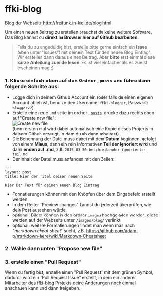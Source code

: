 # ffki-blog
Blog der Webseite http://freifunk.in-kiel.de/blog.html

Um einen neuen Beitrag zu erstellen brauchst du keine weitere Software. Das Blog kannst du **direkt im Browser hier auf Github bearbeiten**.


> Falls du zu ungeduldig bist, erstelle bitte gerne einfach ein **Issue** (oben unter "Issues") mit deinem Text für den neuen Blog Eintrag". Wir erstellen dann daraus einen Beitrag. Aber **bitte** erst einmal diese **kurze Anleitung zuende lesen**. Es ist viel einfacher als es zuerst erscheinen mag :)

### 1. Klicke einfach oben auf den Ordner `_posts` und führe dann folgende Schritte aus:

  - Logge dich in deinem Github Account ein (oder falls du einen eigenen Account ablehnst, benutze den Username: `ffki-blogger`, Passwort: `blogger77`)
  - Erstelle eine neue `.md` seite im ordner [`_posts`](https://github.com/freifunk-kiel/ffki-blog/tree/master/_posts), drücke dazu rechts oben auf "Create new file":  
     ![Create new file](https://i.stack.imgur.com/CpbDL.png)  
     (beim ersten mal wird dabei automatisch eine Kopie dieses Projekts in deinem Github erzeugt, in dem du ab dann arbeitest). 
  - Die Benennung der Datei muss dabei mit dem **Datum** beginnen, gefolgt von einem **Minus**, dann ein rein informativen **Teil der ignoriert wird** und dann **enden auf .md**, z.B. `2015-03-30-beschreibender-ignorierter-teil.md`
  - Der Inhalt der Datei muss anfangen mit den Zeilen:
 ```
 ---
 layout: post
 title: Hier der Titel deiner neuen Seite
 ---
 Hier Der Text für deinen neuen Blog Eintrag
 ```
  - Formatierungen können mit den Knöpfen über dem Eingabefeld erstellt werden
  - in dem Reiter "Preview changes" kannst du jederzeit überprüfen, wie dein Post aussehen würde.
  - optional: Bilder können in den ordner `images` hochgeladen werden, diese werden auf der Webseite unter `/images/blog/` verlinkt
  - optional: weitere Formatierungen findet man wenn man nach *"markdown cheat sheet"* sucht, z.B. https://github.com/adam-p/markdown-here/wiki/Markdown-Cheatsheet

### 2. Wähle dann unten "Propose new file"
### 3. erstelle einen "Pull Request"
Wenn du fertig bist, erstelle einen "Pull Request" mit dem grünen Symbol, dadurch wird ein "Pull Request Issue" erstellt, in dem ein anderer Mitarbeiter des ffki-blog Projekts deine Änderungen noch einmal anschauen kann und dann freigeben.
